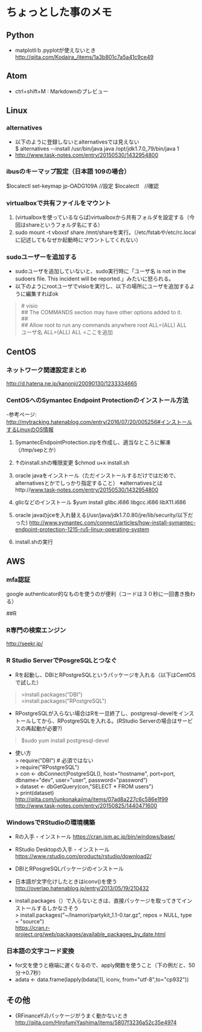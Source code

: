 # ちょっとした事のメモ

## Python
- matplotliｂ.pyplotが使えないとき
http://qiita.com/Kodaira_/items/1a3b801c7a5a41c9ce49

## Atom

- ctrl+shift+M : Markdownのプレビュー



## Linux

### alternatives
- 以下のように登録しないとalternativesでは見えない  
$ alternatives --install /usr/bin/java java /opt/jdk1.7.0_79/bin/java 1
- http://www.task-notes.com/entry/20150530/1432954800

### ibusのキーマップ設定（日本語 109の場合）
$localectl set-keymap jp-OADG109A //設定
$localectl　//確認

### virtualboxで共有ファイルをマウント
1. (virtualboxを使っているならば)virtualboxから共有フォルダを設定する（今回はshareというフォルダ名にする）
1. sudo mount -t vboxsf share /mnt/shareを実行。（/etc/fstabや/etc/rc.localに記述してもなぜか起動時にマウントしてくれない）

### sudoユーザーを追加する
- sudoユーザを追加していないと、sudo実行時に「ユーザ名 is not in the sudoers file.  This incident will be reported.」みたいに怒られる。
- 以下のようにrootユーザでvisioを実行し、以下の場所にユーザを追加するように編集すればok  
> \# visio  
\#\# The COMMANDS section may have other options added to it.  
\#\#  
\#\# Allow root to run any commands anywhere
root    ALL=(ALL)       ALL  
ユーザ名    ALL=(ALL)       ALL   <ここを追加

## CentOS

### ネットワーク関連設定まとめ
http://d.hatena.ne.jp/kanonji/20090130/1233334665

### CentOSへのSymantec Endpoint Protectionのインストール方法
-参考ページ:  
http://mytracking.hatenablog.com/entry/2016/07/20/005256#インストールするLinuxのOS情報

1. SymantecEndpointProtection.zipを作成し、適当なところに解凍（/tmp/sepとか）

1. ↑のinstall.shの権限変更
$chmod u+x install.sh

1. oracle javaをインストール（ただインストールするだけではだめで、alternativesとかでしっかり指定すること）
※alternativesとはhttp://www.task-notes.com/entry/20150530/1432954800

1. glicなどのインストール
 $yum install glibc.i686 libgcc.i686 libX11.i686

1. oracle javaのjceを入れ替える(/usr/java/jdk1.7.0.80/jre/lib/security/以下だった)
http://www.symantec.com/connect/articles/how-install-symantec-endpoint-protection-1215-ru5-linux-operating-system

1. install.shの実行

## AWS
### mfa認証
google authenticator的なものを使うのが便利（コードは３０秒に一回書き換わる）

##R
### R専門の検索エンジン
http://seekr.jp/

### R Studio ServerでPosgreSQLとつなぐ
- Rを起動し、DBIとRPostgreSQLというパッケージを入れる（以下はCentOSで試した）  
> \>install.packages("DBI")  
> \>install.packages("RPostgreSQL")
- RPostgreSQLが入らない場合はRを一旦終了し、postgresql-develをインストールしてから、RPostgreSQLを入れる。(RStudio Serverの場合はサービスの再起動が必要?)  
> $sudo yum install postgresql-devel
- 使い方  
\> require("DBI")  # 必須ではない  
\> require("RPostgreSQL")  
\> con <- dbConnect(PostgreSQL(), host="hostname", port=port, dbname="dev", user="user", password="password")  
\> dataset <- dbGetQuery(con,"SELECT * FROM users")  
\> print(dataset)  
http://qiita.com/junkonakajima/items/07ad8a227c6c586e1f99  
http://www.task-notes.com/entry/20150825/1440471600

### WindowsでRStudioの環境構築
- Rの入手・インストール
https://cran.ism.ac.jp/bin/windows/base/
- RStudio Desktopの入手・インストール
https://www.rstudio.com/products/rstudio/download2/
- DBIとRPosgreSQLパッケージのインストール
- 日本語が文字化けしたときはiconv()を使う
http://overlap.hatenablog.jp/entry/2013/05/19/210432

- install.packages（）で入らないときは、直接パッケージを取ってきてインストールするしかなさそう   
\> install.packages("~/Inamori/partykit_1.1-0.tar.gz", repos = NULL, type = "source")  
https://cran.r-project.org/web/packages/available_packages_by_date.html

### 日本語の文字コード変換
- for文を使うと極端に遅くなるので、apply関数を使うこと（下の例だと、50分→0.7秒）
- adata <- data.frame(lapply(bdata[1], iconv, from="utf-8",to="cp932"))

## その他
- {RFinanceYJ}パッケージがうまく動かないとき
http://qiita.com/HirofumiYashima/items/5807f3236a52c35e4974

